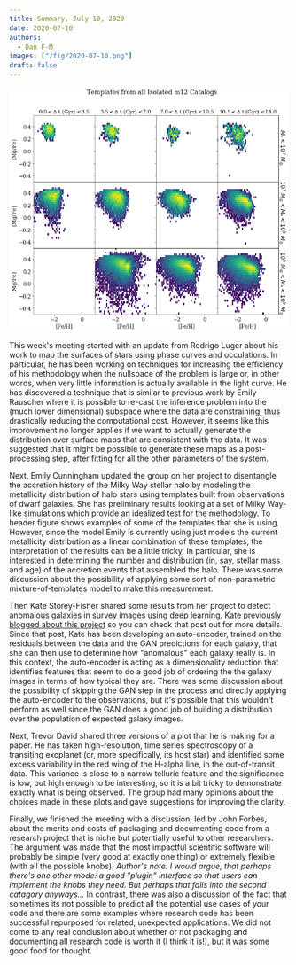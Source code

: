 ```yaml
---
title: Summary, July 10, 2020
date: 2020-07-10
authors:
  - Dan F-M
images: ["/fig/2020-07-10.png"]
draft: false
---
```


![img](/fig/2020-07-10.png)

This week's meeting started with an update from Rodrigo Luger about his work to map the surfaces of stars using phase curves and occulations.
In particular, he has been working on techniques for increasing the efficiency of his methodology when the nullspace of the problem is large or, in other words, when very little information is actually available in the light curve.
He has discovered a technique that is similar to previous work by Emily Rauscher where it is possible to re-cast the inference problem into the (much lower dimensional) subspace where the data are constraining, thus drastically reducing the computational cost.
However, it seems like this improvement no longer applies if we want to actually generate the distribution over surface maps that are consistent with the data.
It was suggested that it might be possible to generate these maps as a post-processing step, after fitting for all the other parameters of the system.

Next, Emily Cunningham updated the group on her project to disentangle the accretion history of the Milky Way stellar halo by modeling the metallicity distribution of halo stars using templates built from observations of dwarf galaxies.
She has preliminary results looking at a set of Milky Way-like simulations which provide an idealized test for the methodology.
To header figure shows examples of some of the templates that she is using.
However, since the model Emily is currently using just models the current metallicity distribution as a linear combination of these templates, the interpretation of the results can be a little tricky.
In particular, she is interested in determining the number and distribution (in, say, stellar mass and age) of the accretion events that assembled the halo.
There was some discussion about the possibility of applying some sort of non-parametric mixture-of-templates model to make this measurement.

Then Kate Storey-Fisher shared some results from her project to detect anomalous galaxies in survey images using deep learning.
[Kate previously blogged about this project](/posts/2019-08-23-anomalies/) so you can check that post out for more details.
Since that post, Kate has been developing an auto-encoder, trained on the residuals between the data and the GAN predictions for each galaxy, that she can then use to determine how "anomalous" each galaxy really is.
In this context, the auto-encoder is acting as a dimensionality reduction that identifies features that seem to do a good job of ordering the the galaxy images in terms of how typical they are.
There was some discussion about the possibility of skipping the GAN step in the process and directly applying the auto-encoder to the observations, but it's possible that this wouldn't perform as well since the GAN does a good job of building a distribution over the population of expected galaxy images.

Next, Trevor David shared three versions of a plot that he is making for a paper.
He has taken high-resolution, time series spectroscopy of a transiting exoplanet (or, more specifically, its host star) and identified some excess variability in the red wing of the H-alpha line, in the out-of-transit data.
This variance is close to a narrow telluric feature and the significance is low, but high enough to be interesting, so it is a bit tricky to demonstrate exactly what is being observed.
The group had many opinions about the choices made in these plots and gave suggestions for improving the clarity.

Finally, we finished the meeting with a discussion, led by John Forbes, about the merits and costs of packaging and documenting code from a research project that is niche but potentially useful to other researchers.
The argument was made that the most impactful scientific software will probably be simple (very good at exactly one thing) or extremely flexible (with all the possible knobs).
_Author's note: I would argue, that perhaps there's one other mode: a good "plugin" interface so that users can implement the knobs they need. But perhaps that falls into the second catagory anyways..._
In contrast, there was also a discussion of the fact that sometimes its not possible to predict all the potential use cases of your code and there are some examples where research code has been successful repurposed for related, unexpected applications.
We did not come to any real conclusion about whether or not packaging and documenting all research code is worth it (I think it is!), but it was some good food for thought.
